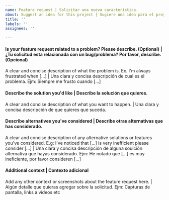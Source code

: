 ```yaml
---
name: Feature request | Solicitar una nueva característica.
about: Suggest an idea for this project | Sugiere una idea para el proyecto.
title: ''
labels: ''
assignees: ''

---
```


#### Is your feature request related to a problem? Please describe. (Optional) | ¿Tu solicitud esta relacionada con un bug/problema? Por favor, describe. (Opcional)

A clear and concise description of what the problem is. Ex. I'm always frustrated when [...] |
Una clara y concisa descripción de cual es el problema. Ejm: Siempre me frusto cuando [...]

#### Describe the solution you'd like | Describe la solución que quieres.

A clear and concise description of what you want to happen. |
Una clara y concisa descripción de que quieres que suceda.

#### Describe alternatives you've considered | Describe otras alternativas que has considerado.
A clear and concise description of any alternative solutions or features you've considered. E.g: I've noticed that [...] is very inefficient please consider [...] |
Una clara y concisa descripción de alguna soulción alternativa que hayas considerado. Ejm: He notado que [...] es muy ineficiente, por favor consideren [...]

#### Additional context | Contexto adicional 
Add any other context or screenshots about the feature request here. | 
Algún detalle que quieras agregar sobre la solicitud. Ejm: Capturas de pantalla, links a videos etc
